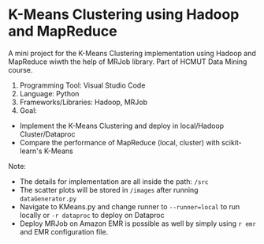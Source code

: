 # K-Means Clustering using Hadoop and MapReduce

A mini project for the K-Means Clustering implementation using Hadoop and MapReduce wiwth the help of MRJob library.
Part of HCMUT Data Mining course.

1. Programming Tool: Visual Studio Code
2. Language: Python
3. Frameworks/Libraries: Hadoop, MRJob
4. Goal:
  * Implement the K-Means Clustering and deploy in local/Hadoop Cluster/Dataproc
  * Compare the performance of MapReduce (local, cluster) with scikit-learn's K-Means

Note:
* The details for implementation are all inside the path: `/src`
* The scatter plots will be stored in `/images` after running `dataGenerator.py`
* Navigate to KMeans.py and change runner to `--runner=local` to run locally or `-r dataproc` to deploy on Dataproc
* Deploy MRJob on Amazon EMR is possible as well by simply using `r emr` and EMR configuration file.
